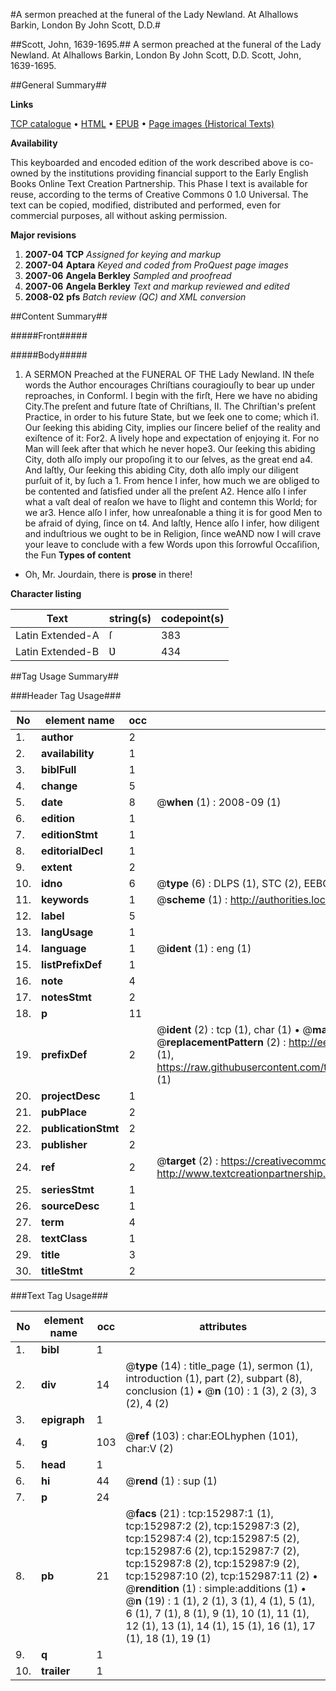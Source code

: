 #A sermon preached at the funeral of the Lady Newland. At Alhallows Barkin, London By John Scott, D.D.#

##Scott, John, 1639-1695.##
A sermon preached at the funeral of the Lady Newland. At Alhallows Barkin, London By John Scott, D.D.
Scott, John, 1639-1695.

##General Summary##

**Links**

[TCP catalogue](http://www.ota.ox.ac.uk/tcp/)  • 
[HTML](http://tei.it.ox.ac.uk/tcp/Texts-HTML/free/A92/A92746.html)  • 
[EPUB](http://tei.it.ox.ac.uk/tcp/Texts-EPUB/free/A92/A92746.epub) • 
[Page images (Historical Texts)](https://data.historicaltexts.jisc.ac.uk/view?pubId=eebo-99899305e&pageId=eebo-99899305e-152987-1)

**Availability**

This keyboarded and encoded edition of the
	       work described above is co-owned by the institutions
	       providing financial support to the Early English Books
	       Online Text Creation Partnership. This Phase I text is
	       available for reuse, according to the terms of Creative
	       Commons 0 1.0 Universal. The text can be copied,
	       modified, distributed and performed, even for
	       commercial purposes, all without asking permission.

**Major revisions**

1. __2007-04__ __TCP__ *Assigned for keying and markup*
1. __2007-04__ __Aptara__ *Keyed and coded from ProQuest page images*
1. __2007-06__ __Angela Berkley__ *Sampled and proofread*
1. __2007-06__ __Angela Berkley__ *Text and markup reviewed and edited*
1. __2008-02__ __pfs__ *Batch review (QC) and XML conversion*

##Content Summary##

#####Front#####

#####Body#####

1. A
SERMON
Preached at the
FUNERAL
OF THE
Lady Newland.
IN theſe words the Author encourages Chriſtians
couragiouſly to bear up under reproaches,
in ConformI. I begin with the firſt, Here we have no abiding
City.The preſent and future ſtate of Chriſtians, II. The Chriſtian's preſent Practice, in order to his
future State, but we ſeek one to come; which i1. Our ſeeking this abiding City, implies our
ſincere belief of the reality and exiſtence of it: For2. A lively hope and expectation of enjoying it.
For no Man will ſeek after that which he never hope3. Our ſeeking this abiding City, doth alſo imply
our propoſing it to our ſelves, as the great end a4. And laſtly, Our ſeeking this abiding City, doth
alſo imply our diligent purſuit of it, by ſuch a 1. From hence I infer, how much we are obliged
to be contented and ſatisfied under all the preſent A2. Hence alſo I infer what a vaſt deal of reaſon we
have to ſlight and contemn this World; for we ar3. Hence alſo I infer, how unreaſonable a thing it
is for good Men to be afraid of dying, ſince on t4. And laſtly, Hence alſo I infer, how diligent and
induſtrious we ought to be in Religion, ſince weAND now I will crave your leave to conclude
with a few Words upon this ſorrowful Occaſiſion,
the Fun
**Types of content**

  * Oh, Mr. Jourdain, there is **prose** in there!

**Character listing**


|Text|string(s)|codepoint(s)|
|---|---|---|
|Latin Extended-A|ſ|383|
|Latin Extended-B|Ʋ|434|

##Tag Usage Summary##

###Header Tag Usage###

|No|element name|occ|attributes|
|---|---|---|---|
|1.|__author__|2||
|2.|__availability__|1||
|3.|__biblFull__|1||
|4.|__change__|5||
|5.|__date__|8| @__when__ (1) : 2008-09 (1)|
|6.|__edition__|1||
|7.|__editionStmt__|1||
|8.|__editorialDecl__|1||
|9.|__extent__|2||
|10.|__idno__|6| @__type__ (6) : DLPS (1), STC (2), EEBO-CITATION (1), PROQUEST (1), VID (1)|
|11.|__keywords__|1| @__scheme__ (1) : http://authorities.loc.gov/ (1)|
|12.|__label__|5||
|13.|__langUsage__|1||
|14.|__language__|1| @__ident__ (1) : eng (1)|
|15.|__listPrefixDef__|1||
|16.|__note__|4||
|17.|__notesStmt__|2||
|18.|__p__|11||
|19.|__prefixDef__|2| @__ident__ (2) : tcp (1), char (1)  •  @__matchPattern__ (2) : ([0-9\-]+):([0-9IVX]+) (1), (.+) (1)  •  @__replacementPattern__ (2) : http://eebo.chadwyck.com/downloadtiff?vid=$1&page=$2 (1), https://raw.githubusercontent.com/textcreationpartnership/Texts/master/tcpchars.xml#$1 (1)|
|20.|__projectDesc__|1||
|21.|__pubPlace__|2||
|22.|__publicationStmt__|2||
|23.|__publisher__|2||
|24.|__ref__|2| @__target__ (2) : https://creativecommons.org/publicdomain/zero/1.0/ (1), http://www.textcreationpartnership.org/docs/. (1)|
|25.|__seriesStmt__|1||
|26.|__sourceDesc__|1||
|27.|__term__|4||
|28.|__textClass__|1||
|29.|__title__|3||
|30.|__titleStmt__|2||


###Text Tag Usage###

|No|element name|occ|attributes|
|---|---|---|---|
|1.|__bibl__|1||
|2.|__div__|14| @__type__ (14) : title_page (1), sermon (1), introduction (1), part (2), subpart (8), conclusion (1)  •  @__n__ (10) : 1 (3), 2 (3), 3 (2), 4 (2)|
|3.|__epigraph__|1||
|4.|__g__|103| @__ref__ (103) : char:EOLhyphen (101), char:V (2)|
|5.|__head__|1||
|6.|__hi__|44| @__rend__ (1) : sup (1)|
|7.|__p__|24||
|8.|__pb__|21| @__facs__ (21) : tcp:152987:1 (1), tcp:152987:2 (2), tcp:152987:3 (2), tcp:152987:4 (2), tcp:152987:5 (2), tcp:152987:6 (2), tcp:152987:7 (2), tcp:152987:8 (2), tcp:152987:9 (2), tcp:152987:10 (2), tcp:152987:11 (2)  •  @__rendition__ (1) : simple:additions (1)  •  @__n__ (19) : 1 (1), 2 (1), 3 (1), 4 (1), 5 (1), 6 (1), 7 (1), 8 (1), 9 (1), 10 (1), 11 (1), 12 (1), 13 (1), 14 (1), 15 (1), 16 (1), 17 (1), 18 (1), 19 (1)|
|9.|__q__|1||
|10.|__trailer__|1||
